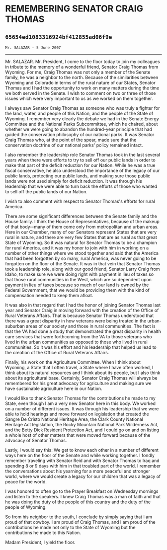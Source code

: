 # REMEMBERING SENATOR CRAIG THOMAS
## `65654ed1083316924bf412855ad06f9e`
`Mr. SALAZAR — 5 June 2007`

---


Mr. SALAZAR. Mr. President, I come to the floor today to join my 
colleagues in tribute to the memory of a wonderful friend, Senator 
Craig Thomas from Wyoming. For me, Craig Thomas was not only a member 
of the Senate family, he was a neighbor to the north. Because of the 
similarities between Wyoming and Colorado in terms of the rural nature 
of our States, Senator Thomas and I had the opportunity to work on many 
matters during the time we both served in the Senate. I wish to comment 
on two or three of those issues which were very important to us as we 
worked on them together.

I always saw Senator Craig Thomas as someone who was truly a fighter 
for the land, water, and people of this Nation, and the people of the 
State of Wyoming. I remember very clearly the debate we had in the 
Senate Energy Committee and the National Parks Subcommittee, which he 
chaired, about whether we were going to abandon the hundred-year 
principle that had guided the conservation philosophy of our national 
parks. It was Senator Craig Thomas who, at the point of the spear, made 
sure that the conservation doctrine of our national parks' policy 
remained intact.

I also remember the leadership role Senator Thomas took in the last 
several years when there were efforts to try to sell off our public 
lands in order to make that part of the deficit reduction for our 
Nation. While he was a true fiscal conservative, he also understood the 
importance of the legacy of our public lands, protecting our public 
lands, and making sure those public lands were not used simply for 
deficit reduction. It was through his leadership that we were able to 
turn back the efforts of those who wanted to sell off the public lands 
of our Nation.

I wish to also comment with respect to Senator Thomas's efforts for 
rural America.

There are some significant differences between the Senate family and 
the House family. I think the House of Representatives, because of the 
makeup of that body--many of them come only from metropolitan and urban 
areas. Here in our Chamber, many of our Senators represent States that 
are very rural in nature, and there are very few States that are as 
rural as that great State of Wyoming. So it was natural for Senator 
Thomas to be a champion for rural America, and it was my honor to join 
with him in working on a number of other things where we stood together 
and said that the America that had been forgotten by so many, rural 
America, was never going to be forgotten on the floor of the Senate. It 
was in that vein that Senator Thomas took a leadership role, along with 
our good friend, Senator Larry Craig from Idaho, to make sure we were 
doing right with payment in lieu of taxes so that those rural 
communities in the West, which are so dependent upon payment in lieu of 
taxes because so much of our land is owned by the Federal Government, 
that we would be providing them with the kind of compensation needed to 
keep them afloat.

It was also in that regard that I had the honor of joining Senator 
Thomas last year and Senator Craig in moving forward with the creation 
of the Office of Rural Veterans Affairs. That is because Senator Thomas 
understood that there was a great disparity in how veterans were being 
treated in the urban-suburban areas of our society and those in rural 
communities. The fact is that the VA had done a study that demonstrated 
the great disparity in health care services that were forthcoming from 
the VA to those veterans who lived in the urban communities as opposed 
to those who lived in rural communities. So it was his effort and his 
leadership that helped us lead to the creation of the Office of Rural 
Veterans Affairs.


Finally, his work on the Agriculture Committee. When I think about 
Wyoming, a State that I often travel, a State where I have often 
worked, I think about its natural resources and I think about its 
people, but I also think about its agricultural base. Certainly, 
Senator Craig Thomas will always be remembered for his great advocacy 
for agriculture and making sure we have sustainable agriculture here in 
our Nation.

I would like to thank Senator Thomas for the contributions he made to 
my State, even though I am a very new Senator here in this body. We 
worked on a number of different issues. It was through his leadership 
that we were able to hold hearings and move forward on legislation that 
created the Sangre De Cristo National Heritage Area, the Clark County 
National Heritage Act legislation, the Rocky Mountain National Park 
Wilderness Act, and the Betty Dick Resident Protection Act, and I could 
go on and on listing a whole host of other matters that were moved 
forward because of the advocacy of Senator Thomas.

Lastly, I would say this: We get to know each other in a number of 
different ways here on the floor of the Senate and while working 
together. I fondly remember traveling with Senator Reid and with 
Senator Thomas to Iraq and spending 8 or 9 days with him in that 
troubled part of the world. I remember the conversations about his 
yearning for a more peaceful and stronger world, where we would create 
a legacy for our children that was a legacy of peace for the world.

I was honored to often go to the Prayer Breakfast on Wednesday 
mornings and listen to the speakers. I knew Craig Thomas was a man of 
faith and that he was doing the duty of the people of this country and 
the duty of the people of Wyoming.

So from his neighbor to the south, I conclude by simply saying that I 
am proud of that cowboy. I am proud of Craig Thomas, and I am proud of 
the contributions he made not only to the State of Wyoming but the 
contributions he made to this Nation.

Madam President, I yield the floor.

